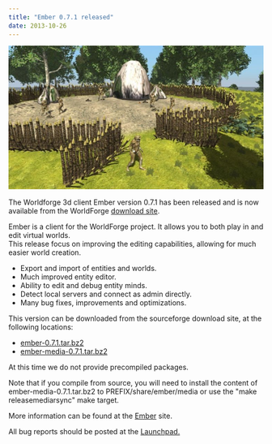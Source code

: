 ```yaml
---
title: "Ember 0.7.1 released"
date: 2013-10-26
---
```

![screenshot_20131026_134526-1024x576.jpg](screenshot_20131026_134526-1024x576.jpg)

The Worldforge 3d client Ember version 0.7.1 has been released and is now available from the WorldForge [download site](https://sourceforge.net/projects/worldforge/files/).

Ember is a client for the WorldForge project. It allows you to both play in and edit virtual worlds.  
This release focus on improving the editing capabilities, allowing for much easier world creation.

*   Export and import of entities and worlds.
*   Much improved entity editor.
*   Ability to edit and debug entity minds.
*   Detect local servers and connect as admin directly.
*   Many bug fixes, improvements and optimizations.

This version can be downloaded from the sourceforge download site, at the following locations:

*   [ember-0.7.1.tar.bz2](http://downloads.sourceforge.net/worldforge/ember-0.7.1.tar.bz2)
*   [ember-media-0.7.1.tar.bz2](http://downloads.sourceforge.net/worldforge/ember-media-0.7.1.tar.bz2)

At this time we do not provide precompiled packages.

Note that if you compile from source, you will need to install the content of ember-media-0.7.1.tar.bz2 to PREFIX/share/ember/media or use the "make releasemediarsync" make target.

More information can be found at the [Ember](http://wiki.worldforge.org/wiki/Ember) site.

All bug reports should be posted at the [Launchpad.](https://launchpad.net/ember)

